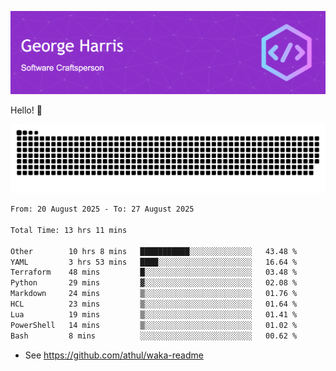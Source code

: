 ![img](./assets/github-header.png)

Hello! :wave:

<div align="center">
  <img  src="https://raw.githubusercontent.com/1999AZZAR/1999AZZAR/readme/resources/grid-snake.svg" alt="snake" />
</div>

<!--START_SECTION:waka-->

```txt
From: 20 August 2025 - To: 27 August 2025

Total Time: 13 hrs 11 mins

Other        10 hrs 8 mins   ███████████░░░░░░░░░░░░░░   43.48 %
YAML         3 hrs 53 mins   ████░░░░░░░░░░░░░░░░░░░░░   16.64 %
Terraform    48 mins         █░░░░░░░░░░░░░░░░░░░░░░░░   03.48 %
Python       29 mins         ▓░░░░░░░░░░░░░░░░░░░░░░░░   02.08 %
Markdown     24 mins         ▒░░░░░░░░░░░░░░░░░░░░░░░░   01.76 %
HCL          23 mins         ▒░░░░░░░░░░░░░░░░░░░░░░░░   01.64 %
Lua          19 mins         ▒░░░░░░░░░░░░░░░░░░░░░░░░   01.41 %
PowerShell   14 mins         ▒░░░░░░░░░░░░░░░░░░░░░░░░   01.02 %
Bash         8 mins          ░░░░░░░░░░░░░░░░░░░░░░░░░   00.62 %
```

<!--END_SECTION:waka-->

- See <https://github.com/athul/waka-readme>
